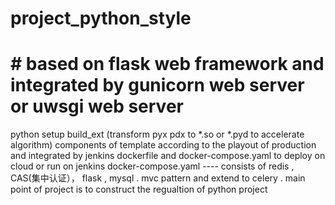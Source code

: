 # project_python_style
# # based on flask web framework and integrated by gunicorn web server or uwsgi web server
python setup build_ext (transform pyx pdx to *.so or *.pyd to accelerate algorithm)
components of template according to the playout of production and integrated by jenkins
dockerfile and docker-compose.yaml to deploy on cloud or run on jenkins
docker-compose.yaml ---- consists of redis , CAS(集中认证）， flask , mysql . mvc pattern and extend to celery .
main point of project is to construct the regualtion of python project
